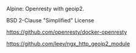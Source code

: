 Alpine: Openresty with geoip2.

BSD 2-Clause "Simplified" License

https://github.com/openresty/docker-openresty

https://github.com/leev/ngx_http_geoip2_module
